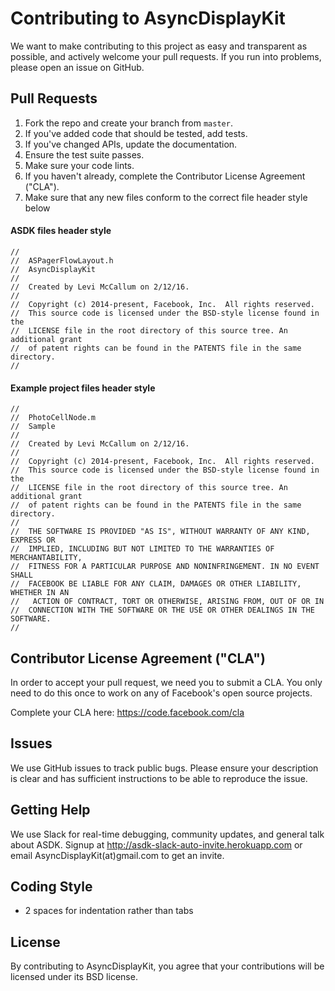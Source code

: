 # Contributing to AsyncDisplayKit
We want to make contributing to this project as easy and transparent as
possible, and actively welcome your pull requests.  If you run into problems,
please open an issue on GitHub.

## Pull Requests
1. Fork the repo and create your branch from `master`.
2. If you've added code that should be tested, add tests.
3. If you've changed APIs, update the documentation.
4. Ensure the test suite passes.
5. Make sure your code lints.
6. If you haven't already, complete the Contributor License Agreement ("CLA").
7. Make sure that any new files conform to the correct file header style below

#### ASDK files header style

```
//
//  ASPagerFlowLayout.h
//  AsyncDisplayKit
//
//  Created by Levi McCallum on 2/12/16.
//
//  Copyright (c) 2014-present, Facebook, Inc.  All rights reserved.
//  This source code is licensed under the BSD-style license found in the
//  LICENSE file in the root directory of this source tree. An additional grant
//  of patent rights can be found in the PATENTS file in the same directory.
//
```

#### Example project files header style

```
//
//  PhotoCellNode.m
//  Sample
//
//  Created by Levi McCallum on 2/12/16.
//
//  Copyright (c) 2014-present, Facebook, Inc.  All rights reserved.
//  This source code is licensed under the BSD-style license found in the
//  LICENSE file in the root directory of this source tree. An additional grant
//  of patent rights can be found in the PATENTS file in the same directory.
//
//  THE SOFTWARE IS PROVIDED "AS IS", WITHOUT WARRANTY OF ANY KIND, EXPRESS OR
//  IMPLIED, INCLUDING BUT NOT LIMITED TO THE WARRANTIES OF MERCHANTABILITY,
//  FITNESS FOR A PARTICULAR PURPOSE AND NONINFRINGEMENT. IN NO EVENT SHALL
//  FACEBOOK BE LIABLE FOR ANY CLAIM, DAMAGES OR OTHER LIABILITY, WHETHER IN AN
//   ACTION OF CONTRACT, TORT OR OTHERWISE, ARISING FROM, OUT OF OR IN
//  CONNECTION WITH THE SOFTWARE OR THE USE OR OTHER DEALINGS IN THE SOFTWARE.
//  
```

## Contributor License Agreement ("CLA")
In order to accept your pull request, we need you to submit a CLA. You only need
to do this once to work on any of Facebook's open source projects.

Complete your CLA here: <https://code.facebook.com/cla>

## Issues
We use GitHub issues to track public bugs. Please ensure your description is
clear and has sufficient instructions to be able to reproduce the issue.

## Getting Help
We use Slack for real-time debugging, community updates, and general talk about ASDK. Signup at http://asdk-slack-auto-invite.herokuapp.com or email AsyncDisplayKit(at)gmail.com to get an invite.

## Coding Style
* 2 spaces for indentation rather than tabs

## License
By contributing to AsyncDisplayKit, you agree that your contributions will be
licensed under its BSD license.
